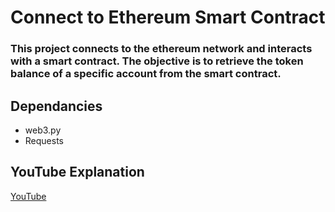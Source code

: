 # Connect to Ethereum Smart Contract

### This project connects to the ethereum network and interacts with a smart contract. The objective is to retrieve the token balance of a specific account from the smart contract. 

## Dependancies
- web3.py
- Requests

## YouTube Explanation 
[YouTube](https://www.youtube.com/@NextGen_V)
